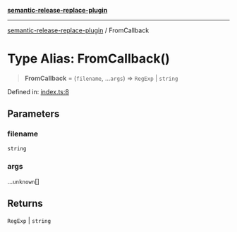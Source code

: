 [**semantic-release-replace-plugin**](../README.md)

***

[semantic-release-replace-plugin](../README.md) / FromCallback

# Type Alias: FromCallback()

> **FromCallback** = (`filename`, ...`args`) => `RegExp` \| `string`

Defined in: [index.ts:8](https://github.com/centralnicgroup-opensource/rtldev-middleware-semantic-release-replace-plugin/blob/bf2002c6e8e79110f88c009ee5c1e8d96f20a0b2/src/index.ts#L8)

## Parameters

### filename

`string`

### args

...`unknown`[]

## Returns

`RegExp` \| `string`
